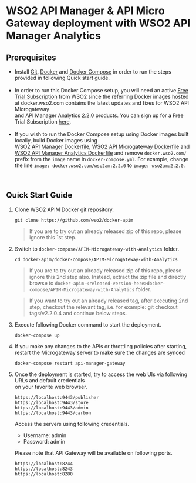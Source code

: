 # WSO2 API Manager & API Micro Gateway deployment with WSO2 API Manager Analytics


## Prerequisites

 * Install [Git](https://git-scm.com/book/en/v2/Getting-Started-Installing-Git), [Docker](https://www.docker.com/get-docker) and [Docker Compose](https://docs.docker.com/compose/install/#install-compose)
   in order to run the steps provided in following Quick start guide. <br><br>
 * In order to run this Docker Compose setup, you will need an active [Free Trial Subscription](https://wso2.com/free-trial-subscription) 
   from WSO2 since the referring Docker images hosted at docker.wso2.com contains the latest updates and fixes for WSO2 API Microgateway <br>and 
   API Manager Analytics 2.2.0 products. You can sign up for a Free Trial Subscription [here](https://wso2.com/free-trial-subscription). <br><br>
 * If you wish to run the Docker Compose setup using Docker images built locally, build Docker images using <br> [WSO2 API Manager Dockerfile](../../dockerfiles/ubuntu/apim/README.md), [WSO2 API Microgateway Dockerfile](../../dockerfiles/ubuntu/microgateway/README.md) and [WSO2 API Manager Analytics Dockerfile](../../dockerfiles/ubuntu/apim-analytics/README.md) and remove `docker.wso2.com/` prefix from the `image` name in `docker-compose.yml`.
   For example, change the line `image: docker.wso2.com/wso2am:2.2.0` to `image: wso2am:2.2.0`. <br>
  
<br>

## Quick Start Guide

1. Clone WSO2 APIM Docker git repository.
   ```
   git clone https://github.com/wso2/docker-apim
   ```
   > If you are to try out an already released zip of this repo, please ignore this 1st step. 
   
2. Switch to `docker-compose/APIM-Microgateway-with-Analytics` folder.
   ```
   cd docker-apim/docker-compose/APIM-Microgateway-with-Analytics
   ```
   > If you are to try out an already released zip of this repo, please ignore this 2nd step also. 
    Instead, extract the zip file and directly browse to `docker-apim-<released-version-here>docker-compose/APIM-Microgateway-with-Analytics` folder. 
     
   > If you want to try out an already released tag, after executing 2nd step, checkout the relevant tag, 
    i.e. for example: git checkout tags/v2.2.0.4 and continue below steps.

3. Execute following Docker command to start the deployment.
   ```
   docker-compose up
   ```

4. If you make any changes to the APIs or throttling policies after starting, restart the Microgateway server to make sure the changes are synced 
   ```
   docker-compose restart api-manager-gateway
   ```
   
5. Once the deployment is started, try to access the web UIs via following URLs and default credentials <br> 
   on your favorite web browser.

   ```
   https://localhost:9443/publisher
   https://localhost:9443/store
   https://localhost:9443/admin
   https://localhost:9443/carbon
   ```
   Access the servers using following credentials.
   
   * Username: admin <br>
   * Password: admin

   Please note that API Gateway will be available on following ports.
   ```
   https://localhost:8244
   https://localhost:8243
   https://localhost:8280
   ```
   
